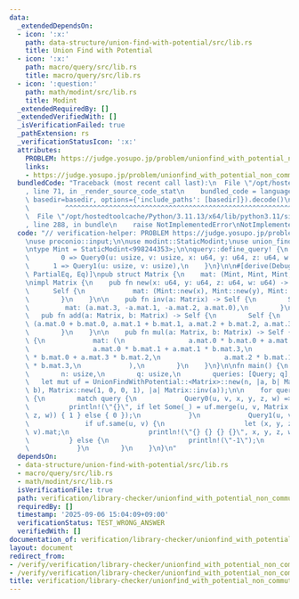 ```yaml
---
data:
  _extendedDependsOn:
  - icon: ':x:'
    path: data-structure/union-find-with-potential/src/lib.rs
    title: Union Find with Potential
  - icon: ':x:'
    path: macro/query/src/lib.rs
    title: macro/query/src/lib.rs
  - icon: ':question:'
    path: math/modint/src/lib.rs
    title: Modint
  _extendedRequiredBy: []
  _extendedVerifiedWith: []
  _isVerificationFailed: true
  _pathExtension: rs
  _verificationStatusIcon: ':x:'
  attributes:
    PROBLEM: https://judge.yosupo.jp/problem/unionfind_with_potential_non_commutative_group
    links:
    - https://judge.yosupo.jp/problem/unionfind_with_potential_non_commutative_group
  bundledCode: "Traceback (most recent call last):\n  File \"/opt/hostedtoolcache/Python/3.11.13/x64/lib/python3.11/site-packages/onlinejudge_verify/documentation/build.py\"\
    , line 71, in _render_source_code_stat\n    bundled_code = language.bundle(stat.path,\
    \ basedir=basedir, options={'include_paths': [basedir]}).decode()\n          \
    \         ^^^^^^^^^^^^^^^^^^^^^^^^^^^^^^^^^^^^^^^^^^^^^^^^^^^^^^^^^^^^^^^^^^^^^^^^^^^^^^^^^\n\
    \  File \"/opt/hostedtoolcache/Python/3.11.13/x64/lib/python3.11/site-packages/onlinejudge_verify/languages/rust.py\"\
    , line 288, in bundle\n    raise NotImplementedError\nNotImplementedError\n"
  code: "// verification-helper: PROBLEM https://judge.yosupo.jp/problem/unionfind_with_potential_non_commutative_group\n\
    \nuse proconio::input;\n\nuse modint::StaticModint;\nuse union_find_with_potential::UnionFindWithPotential;\n\
    \ntype Mint = StaticModint<998244353>;\n\nquery::define_query! {\n    Query {\n\
    \        0 => Query0(u: usize, v: usize, x: u64, y: u64, z: u64, w: u64),\n  \
    \      1 => Query1(u: usize, v: usize),\n    }\n}\n\n#[derive(Debug, Clone, Copy,\
    \ PartialEq, Eq)]\npub struct Matrix {\n    mat: (Mint, Mint, Mint, Mint),\n}\n\
    \nimpl Matrix {\n    pub fn new(x: u64, y: u64, z: u64, w: u64) -> Self {\n  \
    \      Self {\n            mat: (Mint::new(x), Mint::new(y), Mint::new(z), Mint::new(w)),\n\
    \        }\n    }\n\n    pub fn inv(a: Matrix) -> Self {\n        Self {\n   \
    \         mat: (a.mat.3, -a.mat.1, -a.mat.2, a.mat.0),\n        }\n    }\n\n \
    \   pub fn add(a: Matrix, b: Matrix) -> Self {\n        Self {\n            mat:\
    \ (a.mat.0 + b.mat.0, a.mat.1 + b.mat.1, a.mat.2 + b.mat.2, a.mat.3 + b.mat.3),\n\
    \        }\n    }\n\n    pub fn mul(a: Matrix, b: Matrix) -> Self {\n        Self\
    \ {\n            mat: (\n                a.mat.0 * b.mat.0 + a.mat.1 * b.mat.2,\n\
    \                a.mat.0 * b.mat.1 + a.mat.1 * b.mat.3,\n                a.mat.2\
    \ * b.mat.0 + a.mat.3 * b.mat.2,\n                a.mat.2 * b.mat.1 + a.mat.3\
    \ * b.mat.3,\n            ),\n        }\n    }\n}\n\nfn main() {\n    input! {\n\
    \        n: usize,\n        q: usize,\n        queries: [Query; q],\n    }\n \
    \   let mut uf = UnionFindWithPotential::<Matrix>::new(n, |a, b| Matrix::mul(a,\
    \ b), Matrix::new(1, 0, 0, 1), |a| Matrix::inv(a));\n\n    for query in queries\
    \ {\n        match query {\n            Query0(u, v, x, y, z, w) => {\n      \
    \          println!(\"{}\", if let Some(_) = uf.merge(u, v, Matrix::new(x, y,\
    \ z, w)) { 1 } else { 0 });\n            }\n            Query1(u, v) => {\n  \
    \              if uf.same(u, v) {\n                    let (x, y, z, w) = uf.diff(u,\
    \ v).mat;\n                    println!(\"{} {} {} {}\", x, y, z, w);\n      \
    \          } else {\n                    println!(\"-1\");\n                }\n\
    \            }\n        }\n    }\n}\n"
  dependsOn:
  - data-structure/union-find-with-potential/src/lib.rs
  - macro/query/src/lib.rs
  - math/modint/src/lib.rs
  isVerificationFile: true
  path: verification/library-checker/unionfind_with_potential_non_commutative_group/src/main.rs
  requiredBy: []
  timestamp: '2025-09-06 15:04:09+09:00'
  verificationStatus: TEST_WRONG_ANSWER
  verifiedWith: []
documentation_of: verification/library-checker/unionfind_with_potential_non_commutative_group/src/main.rs
layout: document
redirect_from:
- /verify/verification/library-checker/unionfind_with_potential_non_commutative_group/src/main.rs
- /verify/verification/library-checker/unionfind_with_potential_non_commutative_group/src/main.rs.html
title: verification/library-checker/unionfind_with_potential_non_commutative_group/src/main.rs
---
```


